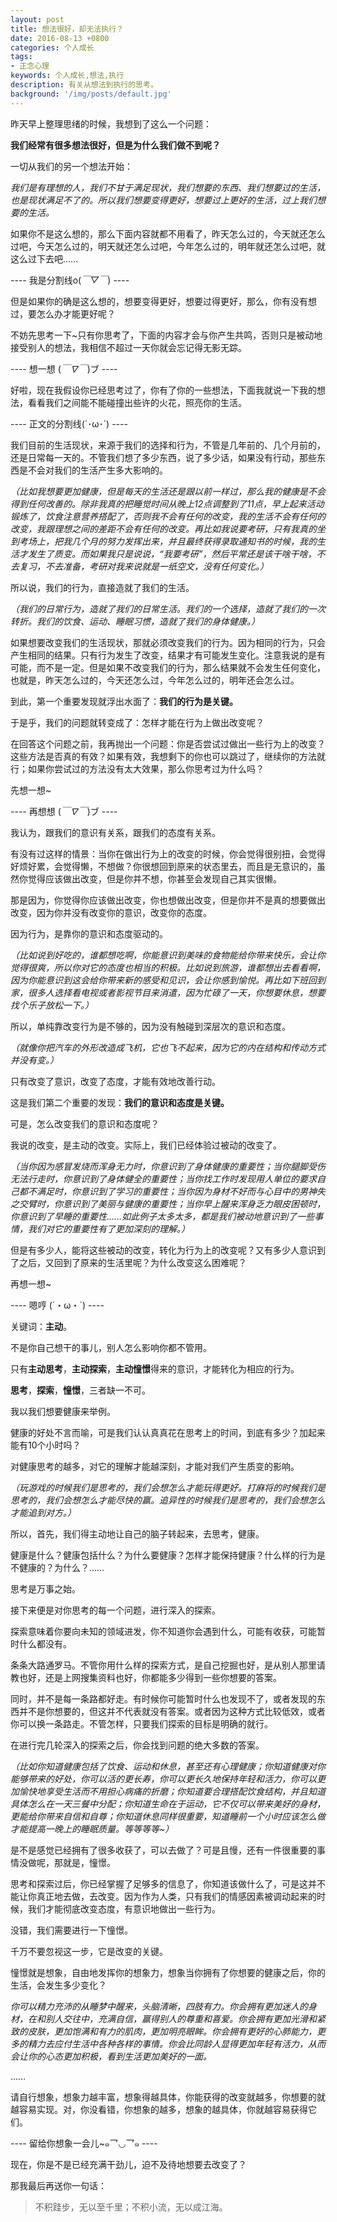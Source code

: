 ```yaml
---
layout: post
title: 想法很好，却无法执行？
date: 2016-08-13 +0800
categories: 个人成长
tags: 
- 正念心理
keywords: 个人成长,想法,执行
description: 有关从想法到执行的思考。
background: '/img/posts/default.jpg'
---
```

昨天早上整理思绪的时候，我想到了这么一个问题：

**我们经常有很多想法很好，但是为什么我们做不到呢？**


一切从我们的另一个想法开始：

*我们是有理想的人，我们不甘于满足现状，我们想要的东西、我们想要过的生活，也是现状满足不了的。所以我们想要变得更好，想要过上更好的生活，过上我们想要的生活。*


如果你不是这么想的，那么下面内容就都不用看了，昨天怎么过的，今天就还怎么过吧，今天怎么过的，明天就还怎么过吧，今年怎么过的，明年就还怎么过吧，就这么过下去吧……


---- 我是分割线o(*￣▽￣*) ----


但是如果你的确是这么想的，想要变得更好，想要过得更好，那么，你有没有想过，要怎么办才能更好呢？


不妨先思考一下~只有你思考了，下面的内容才会与你产生共鸣，否则只是被动地接受别人的想法，我相信不超过一天你就会忘记得无影无踪。


---- 想一想 (*￣∇￣*)ブ ----


好啦，现在我假设你已经思考过了，你有了你的一些想法，下面我就说一下我的想法，看看我们之间能不能碰撞出些许的火花，照亮你的生活。


---- 正文的分割线(`･ω･´) ----


我们目前的生活现状，来源于我们的选择和行为，不管是几年前的、几个月前的，还是日常每一天的。不管我们想了多少东西，说了多少话，如果没有行动，那些东西是不会对我们的生活产生多大影响的。

*（比如我想要更加健康，但是每天的生活还是跟以前一样过，那么我的健康是不会得到任何改善的。除非我真的把睡觉时间从晚上12点调整到了11点，早上起来活动锻炼了，饮食注意营养搭配了，否则我不会有任何的改变，我的生活不会有任何的改变，我跟理想之间的差距不会有任何的改变。再比如我说要考研，只有我真的坐到考场上，把我几个月的努力发挥出来，并且最终获得录取通知书的时候，我的生活才发生了质变。而如果我只是说说，“我要考研”，然后平常还是该干啥干啥，不去复习，不去准备，考研对我来说就是一纸空文，没有任何变化。）*

所以说，我们的行为，直接造就了我们的生活。

*（我们的日常行为，造就了我们的日常生活。我们的一个选择，造就了我们的一次转折。我们的饮食、运动、睡眠习惯，造就了我们的身体健康。）*

如果想要改变我们的生活现状，那就必须改变我们的行为。因为相同的行为，只会产生相同的结果。只有行为发生了改变，结果才有可能发生变化。注意我说的是有可能，而不是一定。但是如果不改变我们的行为，那么结果就不会发生任何变化，也就是，昨天怎么过的，今天还怎么过，今年怎么过的，明年还会怎么过。

到此，第一个重要发现就浮出水面了：**我们的行为是关键。**

于是乎，我们的问题就转变成了：怎样才能在行为上做出改变呢？

在回答这个问题之前，我再抛出一个问题：你是否尝试过做出一些行为上的改变？这些方法是否真的有效？如果有效，我想剩下的你也可以跳过了，继续你的方法就行；如果你尝试过的方法没有太大效果，那么你思考过为什么吗？

先想一想~


---- 再想想 (*￣∇￣*)ブ ----


我认为，跟我们的意识有关系，跟我们的态度有关系。

有没有过这样的情景：当你在做出行为上的改变的时候，你会觉得很别扭，会觉得好烦好累，会觉得懒，不想做？你很想回到原来的状态里去，而且是无意识的，虽然你觉得应该做出改变，但是你并不想，你甚至会发现自己其实很懒。

那是因为，你觉得你应该做出改变，你也想做出改变，但是你并不是真的想要做出改变，因为你并没有改变你的意识，改变你的态度。

因为行为，是靠你的意识和态度驱动的。

*（比如说到好吃的，谁都想吃啊，你能意识到美味的食物能给你带来快乐，会让你觉得很爽，所以你对它的态度也相当的积极。比如说到旅游，谁都想出去看看啊，因为你能意识到这会给你带来新的感受和见识，会让你感到愉悦。再比如下班回到家，很多人选择看电视或者影视节目来消遣，因为忙碌了一天，你想要休息，想要找个乐子放松一下。）*

所以，单纯靠改变行为是不够的，因为没有触碰到深层次的意识和态度。

*（就像你把汽车的外形改造成飞机，它也飞不起来，因为它的内在结构和传动方式并没有变。）*

只有改变了意识，改变了态度，才能有效地改善行动。

这是我们第二个重要的发现：**我们的意识和态度是关键。**

可是，怎么改变我们的意识和态度呢？

我说的改变，是主动的改变。实际上，我们已经体验过被动的改变了。

*（当你因为感冒发烧而浑身无力时，你意识到了身体健康的重要性；当你腿脚受伤无法行走时，你意识到了身体健全的重要性；当你找工作时发现用人单位的要求自己都不满足时，你意识到了学习的重要性；当你因为身材不好而与心目中的男神失之交臂时，你意识到了美丽与健康的重要性；当你早上醒来浑身乏力眼皮困顿时，你意识到了早睡的重要性……如此例子太多太多，都是我们被动地意识到了一些事情，我们对它的重要性有了更加深刻的理解。）*

但是有多少人，能将这些被动的改变，转化为行为上的改变呢？又有多少人意识到了之后，又回到了原来的生活里呢？为什么改变这么困难呢？

再想一想~


---- 嗯哼 (´・ω・`)  ----


关键词：**主动**。

不是你自己想干的事儿，别人怎么影响你都不管用。

只有**主动思考**，**主动探索**，**主动憧憬**得来的意识，才能转化为相应的行为。

**思考**，**探索**，**憧憬**，三者缺一不可。


我以我们想要健康来举例。


健康的好处不言而喻，可是我们认认真真花在思考上的时间，到底有多少？加起来能有10个小时吗？

对健康思考的越多，对它的理解才能越深刻，才能对我们产生质变的影响。

*（玩游戏的时候我们是思考的，我们会想怎么才能玩得更好。打麻将的时候我们是思考的，我们会想怎么才能尽快的赢。追异性的时候我们是思考的，我们会想怎么才能追到对方。）*

所以，首先，我们得主动地让自己的脑子转起来，去思考，健康。

健康是什么？健康包括什么？为什么要健康？怎样才能保持健康？什么样的行为是不健康的？为什么？……

思考是万事之始。


接下来便是对你思考的每一个问题，进行深入的探索。

探索意味着你要向未知的领域进发，你不知道你会遇到什么，可能有收获，可能暂时什么都没有。

条条大路通罗马。不管你用什么样的探索方式，是自己挖掘也好，是从别人那里请教也好，还是上网搜集资料也好，你都能多少得到一些你想要的答案。

同时，并不是每一条路都好走。有时候你可能暂时什么也发现不了，或者发现的东西并不是你想要的，但这并不代表就没有答案。或者因为这种方式比较低效，或者你可以换一条路走。不管怎样，只要我们探索的目标是明确的就行。


在进行完几轮深入的探索之后，你会找到问题的绝大多数的答案。

*（比如你知道健康包括了饮食、运动和休息，甚至还有心理健康；你知道健康对你能够带来的好处，你可以活的更长寿，你可以更长久地保持年轻和活力，你可以更加愉快地享受生活而不用担心病痛的折磨；你知道要合理搭配饮食结构，并且知道具体怎么在一天三餐中分配；你知道生命在于运动，它不仅可以带来美好的身材，更能给你带来自信和自尊；你知道休息同样很重要，知道睡前一个小时应该怎么做才能提高一晚上的睡眠质量。等等等等~）*


是不是感觉已经拥有了很多收获了，可以去做了？可是且慢，还有一件很重要的事情没做呢，那就是，憧憬。

思考和探索过后，你已经掌握了足够多的信息了，你知道该做什么了，可是这并不能让你真正地去做，去改变。因为作为人类，只有我们的情感因素被调动起来的时候，我们才能彻底改变态度，有意识地做出一些行为。

没错，我们需要进行一下憧憬。


千万不要忽视这一步，它是改变的关键。


憧憬就是想象，自由地发挥你的想象力，想象当你拥有了你想要的健康之后，你的生活，会发生多少变化？

*你可以精力充沛的从睡梦中醒来，头脑清晰，四肢有力。你会拥有更加迷人的身材，在和别人交往中，充满自信，赢得别人的尊重和喜爱。你会拥有更加光滑和紧致的皮肤，更加饱满和有力的肌肉，更加明亮眼眸。你会拥有更好的心肺能力，更多的精力去应付生活中各种各样的事情。你会比同龄人显得更加年轻有活力，从而会让你的心态更加积极，看到生活更加美好的一面。*

……

请自行想象，想象力越丰富，想象得越具体，你能获得的改变就越多，你想要的就越容易实现。对，你没看错，你想象的越多，想象的越具体，你就越容易获得它们。


---- 留给你想象一会儿~๑乛◡乛๑  ----


现在，你是不是已经充满干劲儿，迫不及待地想要去改变了？

那我最后再送你一句话：

> 不积跬步，无以至千里；不积小流，无以成江海。
